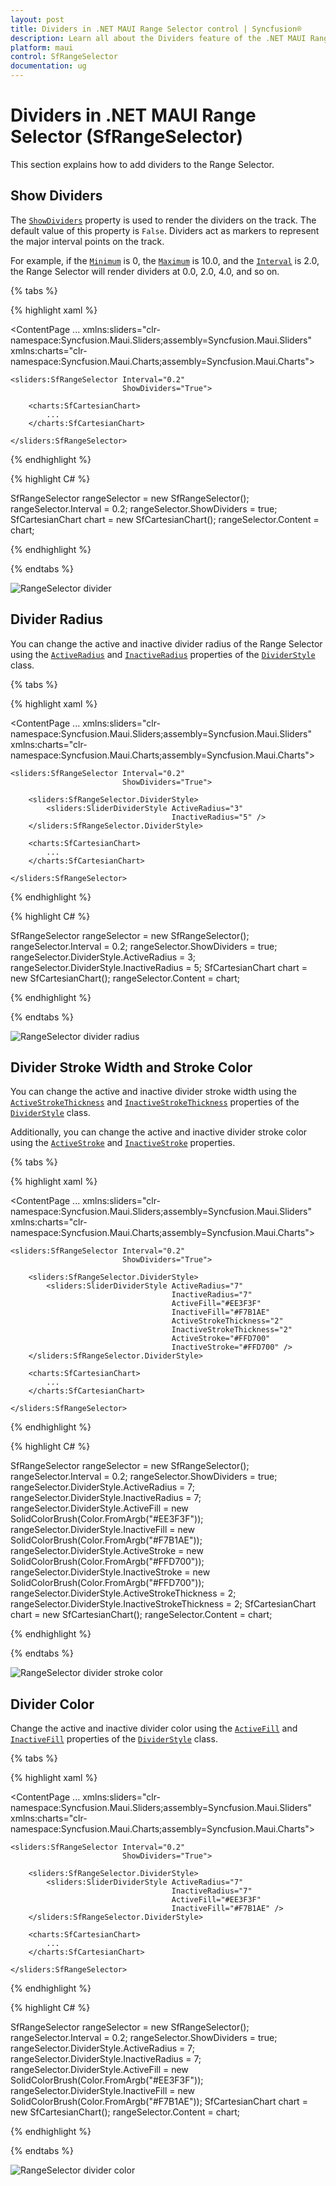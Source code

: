 ```yaml
---
layout: post
title: Dividers in .NET MAUI Range Selector control | Syncfusion®
description: Learn all about the Dividers feature of the .NET MAUI Range Selector (SfRangeSelector) control and more.
platform: maui
control: SfRangeSelector
documentation: ug
---
```


# Dividers in .NET MAUI Range Selector (SfRangeSelector)

This section explains how to add dividers to the Range Selector.

## Show Dividers

The [`ShowDividers`](https://help.syncfusion.com/cr/maui/Syncfusion.Maui.Sliders.RangeView-1.html#Syncfusion_Maui_Sliders_RangeView_1_ShowDividers) property is used to render the dividers on the track. The default value of this property is `False`. Dividers act as markers to represent the major interval points on the track.

For example, if the [`Minimum`](https://help.syncfusion.com/cr/maui/Syncfusion.Maui.Sliders.RangeView-1.html#Syncfusion_Maui_Sliders_RangeView_1_Minimum) is 0, the [`Maximum`](https://help.syncfusion.com/cr/maui/Syncfusion.Maui.Sliders.RangeView-1.html#Syncfusion_Maui_Sliders_RangeView_1_Maximum) is 10.0, and the [`Interval`](https://help.syncfusion.com/cr/maui/Syncfusion.Maui.Sliders.RangeView-1.html#Syncfusion_Maui_Sliders_RangeView_1_Interval) is 2.0, the Range Selector will render dividers at 0.0, 2.0, 4.0, and so on.

{% tabs %}

{% highlight xaml %}

<ContentPage 
             ...
             xmlns:sliders="clr-namespace:Syncfusion.Maui.Sliders;assembly=Syncfusion.Maui.Sliders"
             xmlns:charts="clr-namespace:Syncfusion.Maui.Charts;assembly=Syncfusion.Maui.Charts">

    <sliders:SfRangeSelector Interval="0.2" 
                             ShowDividers="True">

        <charts:SfCartesianChart>
            ...
        </charts:SfCartesianChart>

    </sliders:SfRangeSelector>
</ContentPage>

{% endhighlight %}

{% highlight C# %}

SfRangeSelector rangeSelector = new SfRangeSelector();
rangeSelector.Interval = 0.2;
rangeSelector.ShowDividers = true;
SfCartesianChart chart = new SfCartesianChart();
rangeSelector.Content = chart;

{% endhighlight %}

{% endtabs %}

![RangeSelector divider](images/labels-and-dividers/divider.png)

## Divider Radius

You can change the active and inactive divider radius of the Range Selector using the [`ActiveRadius`](https://help.syncfusion.com/cr/maui/Syncfusion.Maui.Sliders.SliderDividerStyle.html#Syncfusion_Maui_Sliders_SliderDividerStyle_ActiveRadius) and [`InactiveRadius`](https://help.syncfusion.com/cr/maui/Syncfusion.Maui.Sliders.SliderDividerStyle.html#Syncfusion_Maui_Sliders_SliderDividerStyle_InactiveRadius) properties of the [`DividerStyle`](https://help.syncfusion.com/cr/maui/Syncfusion.Maui.Sliders.SliderDividerStyle.html) class.

{% tabs %}

{% highlight xaml %}

<ContentPage 
             ...
             xmlns:sliders="clr-namespace:Syncfusion.Maui.Sliders;assembly=Syncfusion.Maui.Sliders"
             xmlns:charts="clr-namespace:Syncfusion.Maui.Charts;assembly=Syncfusion.Maui.Charts">
    
    <sliders:SfRangeSelector Interval="0.2" 
                             ShowDividers="True">
        
        <sliders:SfRangeSelector.DividerStyle>
            <sliders:SliderDividerStyle ActiveRadius="3" 
                                        InactiveRadius="5" />
        </sliders:SfRangeSelector.DividerStyle>
        
        <charts:SfCartesianChart>
            ...
        </charts:SfCartesianChart>

    </sliders:SfRangeSelector>
</ContentPage>

{% endhighlight %}

{% highlight C# %}

SfRangeSelector rangeSelector = new SfRangeSelector();
rangeSelector.Interval = 0.2;
rangeSelector.ShowDividers = true;
rangeSelector.DividerStyle.ActiveRadius = 3;
rangeSelector.DividerStyle.InactiveRadius = 5;
SfCartesianChart chart = new SfCartesianChart();
rangeSelector.Content = chart;

{% endhighlight %}

{% endtabs %}

![RangeSelector divider radius](images/labels-and-dividers/divider-radius.png)

## Divider Stroke Width and Stroke Color

You can change the active and inactive divider stroke width using the [`ActiveStrokeThickness`](https://help.syncfusion.com/cr/maui/Syncfusion.Maui.Sliders.SliderDividerStyle.html#Syncfusion_Maui_Sliders_SliderDividerStyle_ActiveStrokeThickness) and [`InactiveStrokeThickness`](https://help.syncfusion.com/cr/maui/Syncfusion.Maui.Sliders.SliderDividerStyle.html#Syncfusion_Maui_Sliders_SliderDividerStyle_InactiveStrokeThickness) properties of the [`DividerStyle`](https://help.syncfusion.com/cr/maui/Syncfusion.Maui.Sliders.SliderDividerStyle.html) class.

Additionally, you can change the active and inactive divider stroke color using the [`ActiveStroke`](https://help.syncfusion.com/cr/maui/Syncfusion.Maui.Sliders.SliderDividerStyle.html#Syncfusion_Maui_Sliders_SliderDividerStyle_ActiveStroke) and [`InactiveStroke`](https://help.syncfusion.com/cr/maui/Syncfusion.Maui.Sliders.SliderDividerStyle.html#Syncfusion_Maui_Sliders_SliderDividerStyle_InactiveStroke) properties.

{% tabs %}

{% highlight xaml %}

<ContentPage 
             ...
             xmlns:sliders="clr-namespace:Syncfusion.Maui.Sliders;assembly=Syncfusion.Maui.Sliders"
             xmlns:charts="clr-namespace:Syncfusion.Maui.Charts;assembly=Syncfusion.Maui.Charts">

    <sliders:SfRangeSelector Interval="0.2"
                             ShowDividers="True">

        <sliders:SfRangeSelector.DividerStyle>
            <sliders:SliderDividerStyle ActiveRadius="7"
                                        InactiveRadius="7"
                                        ActiveFill="#EE3F3F"
                                        InactiveFill="#F7B1AE"
                                        ActiveStrokeThickness="2"
                                        InactiveStrokeThickness="2"
                                        ActiveStroke="#FFD700"
                                        InactiveStroke="#FFD700" />
        </sliders:SfRangeSelector.DividerStyle>

        <charts:SfCartesianChart>
            ...
        </charts:SfCartesianChart>

    </sliders:SfRangeSelector>
</ContentPage>

{% endhighlight %}

{% highlight C# %}

SfRangeSelector rangeSelector = new SfRangeSelector();
rangeSelector.Interval = 0.2;
rangeSelector.ShowDividers = true;
rangeSelector.DividerStyle.ActiveRadius = 7;
rangeSelector.DividerStyle.InactiveRadius = 7;
rangeSelector.DividerStyle.ActiveFill = new SolidColorBrush(Color.FromArgb("#EE3F3F"));
rangeSelector.DividerStyle.InactiveFill = new SolidColorBrush(Color.FromArgb("#F7B1AE"));
rangeSelector.DividerStyle.ActiveStroke = new SolidColorBrush(Color.FromArgb("#FFD700"));
rangeSelector.DividerStyle.InactiveStroke = new SolidColorBrush(Color.FromArgb("#FFD700"));
rangeSelector.DividerStyle.ActiveStrokeThickness = 2;
rangeSelector.DividerStyle.InactiveStrokeThickness = 2;
SfCartesianChart chart = new SfCartesianChart();
rangeSelector.Content = chart;

{% endhighlight %}

{% endtabs %}

![RangeSelector divider stroke color](images/labels-and-dividers/divider-stroke-color.png)

## Divider Color

Change the active and inactive divider color using the [`ActiveFill`](https://help.syncfusion.com/cr/maui/Syncfusion.Maui.Sliders.SliderDividerStyle.html#Syncfusion_Maui_Sliders_SliderDividerStyle_ActiveFill) and [`InactiveFill`](https://help.syncfusion.com/cr/maui/Syncfusion.Maui.Sliders.SliderDividerStyle.html#Syncfusion_Maui_Sliders_SliderDividerStyle_InactiveFill) properties of the [`DividerStyle`](https://help.syncfusion.com/cr/maui/Syncfusion.Maui.Sliders.SliderDividerStyle.html) class.

{% tabs %}

{% highlight xaml %}

<ContentPage 
             ...
             xmlns:sliders="clr-namespace:Syncfusion.Maui.Sliders;assembly=Syncfusion.Maui.Sliders"
             xmlns:charts="clr-namespace:Syncfusion.Maui.Charts;assembly=Syncfusion.Maui.Charts">

    <sliders:SfRangeSelector Interval="0.2" 
                             ShowDividers="True">

        <sliders:SfRangeSelector.DividerStyle>
            <sliders:SliderDividerStyle ActiveRadius="7" 
                                        InactiveRadius="7" 
                                        ActiveFill="#EE3F3F" 
                                        InactiveFill="#F7B1AE" />
        </sliders:SfRangeSelector.DividerStyle>

        <charts:SfCartesianChart>
            ...
        </charts:SfCartesianChart>
        
    </sliders:SfRangeSelector>
</ContentPage>

{% endhighlight %}

{% highlight C# %}

SfRangeSelector rangeSelector = new SfRangeSelector();
rangeSelector.Interval = 0.2;
rangeSelector.ShowDividers = true;
rangeSelector.DividerStyle.ActiveRadius = 7;
rangeSelector.DividerStyle.InactiveRadius = 7;
rangeSelector.DividerStyle.ActiveFill = new SolidColorBrush(Color.FromArgb("#EE3F3F"));
rangeSelector.DividerStyle.InactiveFill = new SolidColorBrush(Color.FromArgb("#F7B1AE"));
SfCartesianChart chart = new SfCartesianChart();
rangeSelector.Content = chart;

{% endhighlight %}

{% endtabs %}

![RangeSelector divider color](images/labels-and-dividers/divider-color.png)